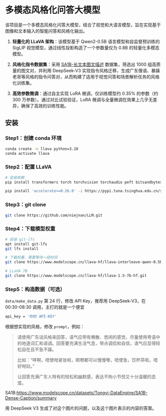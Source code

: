 # 多模态风格化问答大模型

该项目是一个多模态风格化问答大模型，结合了视觉和大语言模型，旨在实现基于图像和文本输入的智能问答和风格化输出。

1. **轻量化的 LLaVA 架构**：该模型基于 Qwen2-0.5B 语言模型和自监督预训练的 SigLIP 视觉模型，通过线性投影构造了一个参数量仅为 0.8B 的轻量化多模态模型。

2. **风格化指令数据集**：采用 [SA1B-长文本图文描述](https://www.modelscope.cn/datasets/Tongyi-DataEngine/SA1B-Dense-Caption/summary) 数据集，筛选出 1000 组高质量的图文对，并利用 DeepSeek-V3 实现指令风格迁移，生成广东俚语、暴躁老哥等风格的指令问答对，从而构建了适用于视觉问答和场景解析任务的风格化训练集。

3. **高效参数微调**：通过自主实现 LoRA 微调，仅训练模型约 0.35% 的参数（约 300 万参数）。通过对比试验验证，LoRA 微调与全量微调在效果上几乎无差异，确保了高效的训练性能。



## 安装

### Step1：创建 conda 环境

```bash
conda create -n llava python=3.10
conda activate llava
```



### Step2：配置 LLaVA

```bash
# 安装依赖
pip install transformers torch torchvision torchaudio peft bitsandbytes openai tqdm -i https://pypi.tuna.tsinghua.edu.cn/simple

pip install 'accelerate>=0.26.0' -i https://pypi.tuna.tsinghua.edu.cn/simple
```



### Step3：git clone

```bash
git clone https://github.com/niejnan/LLM.git
```



### Step4：下载模型权重

```bash
# 安装 git-lfs 
apt install git-lfs
git lfs install

# 下载权重，需要等待一段时间
git clone https://www.modelscope.cn/llava-hf/llava-interleave-qwen-0.5b-hf.git

# LLaVA 7B
git clone https://www.modelscope.cn/llava-hf/llava-1.5-7b-hf.git
```



### Step5：构造数据（可选）

`data/make_data.py` 第 24 行，修改 API Key，推荐用 DeepSeek-V3，在 00:30-08:30 调用，主打的就是一个便宜

```bash
api_key = '你的 API-KEY'
```

根据想实现的风格，修改 `prompt`，例如：

> 请使用广东话风格来回答，语气应带有懒散、悠闲的感觉，尽量使用粤语中的地道词汇和语调。回答要充满生活气息，带点调侃和自信，语气应显得轻松自在且不急不躁。
>
> 比如：“咩啊，唔使咁紧张啦，啲嘢都可以慢慢嚟，唔使急，饮杯茶啦，唔好咁攰。”
>
> 让回答充满广东人特有的轻松和幽默感，表达不拘小节但又十分温暖的态度。



SA1B:https://www.modelscope.cn/datasets/Tongyi-DataEngine/SA1B-Dense-Caption/summary







用 DeepSeek V3 生成了对这个图片的问题，以及这个图片表示的内容的答案。
